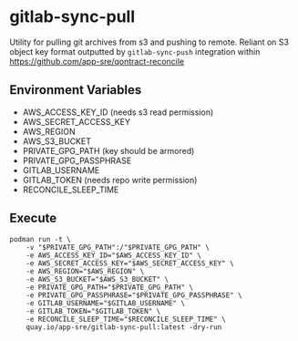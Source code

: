 # gitlab-sync-pull
Utility for pulling git archives from s3 and pushing to remote. Reliant on S3 object key format outputted by `gitlab-sync-push` integration within https://github.com/app-sre/qontract-reconcile

## Environment Variables
* AWS_ACCESS_KEY_ID (needs s3 read permission)
* AWS_SECRET_ACCESS_KEY
* AWS_REGION
* AWS_S3_BUCKET
* PRIVATE_GPG_PATH (key should be armored)
* PRIVATE_GPG_PASSPHRASE
* GITLAB_USERNAME
* GITLAB_TOKEN (needs repo write permission)
* RECONCILE_SLEEP_TIME

## Execute
```
podman run -t \
    -v "$PRIVATE_GPG_PATH":/"$PRIVATE_GPG_PATH" \
    -e AWS_ACCESS_KEY_ID="$AWS_ACCESS_KEY_ID" \
    -e AWS_SECRET_ACCESS_KEY="$AWS_SECRET_ACCESS_KEY" \
    -e AWS_REGION="$AWS_REGION" \
    -e AWS_S3_BUCKET="$AWS_S3_BUCKET" \
    -e PRIVATE_GPG_PATH="$PRIVATE_GPG_PATH" \
    -e PRIVATE_GPG_PASSPHRASE="$PRIVATE_GPG_PASSPHRASE" \
    -e GITLAB_USERNAME="$GITLAB_USERNAME" \
    -e GITLAB_TOKEN="$GITLAB_TOKEN" \
    -e RECONCILE_SLEEP_TIME="$RECONCILE_SLEEP_TIME" \
    quay.io/app-sre/gitlab-sync-pull:latest -dry-run
```